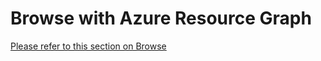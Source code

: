 <a name="browse-with-azure-resource-graph"></a>
# Browse with Azure Resource Graph

[Please refer to this section on Browse](top-extensions-browse.md)
